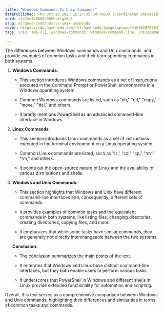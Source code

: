 ```yaml
---
title: "Windows Commands Vs Unix Commands"
datePublished: Thu Oct 26 2023 16:27:35 GMT+0000 (Coordinated Universal Time)
cuid: clo7ee1z2000o09mhertgc6q1
slug: windows-commands-vs-unix-commands
cover: https://cdn.hashnode.com/res/hashnode/image/upload/v1698597008476/8b8d38de-573c-4e09-aa09-74de1dbc3d46.png
tags: unix, aws-cli, windows-commands, windows-command-line, unixcommands

---
```


The differences between Windows commands and Unix commands, and provide examples of common tasks and their corresponding commands in both systems.

1. **Windows Commands**:
    
    * This section introduces Windows commands as a set of instructions executed in the Command Prompt or PowerShell environments in a Windows operating system.
        
    * Common Windows commands are listed, such as "dir," "cd," "copy," "move," "del," and others.
        
    * It briefly mentions PowerShell as an advanced command-line interface in Windows.
        
2. **Linux Commands**:
    
    * This section introduces Linux commands as a set of instructions executed in the terminal environment on a Linux operating system.
        
    * Common Linux commands are listed, such as "ls," "cd," "cp," "mv," "rm," and others.
        
    * It points out the open-source nature of Linux and the availability of various distributions and shells.
        
3. **Windows and Unix Commands**:
    
    * This section highlights that Windows and Unix have different command-line interfaces and, consequently, different sets of commands.
        
    * It provides examples of common tasks and the equivalent commands in both systems, like listing files, changing directories, creating directories, copying files, and more.
        
    * It emphasizes that while some tasks have similar commands, they are generally not directly interchangeable between the two systems.
        
    
    **Conclusion**:
    
    * The conclusion summarizes the main points of the text.
        
    * It reiterates that Windows and Linux have distinct command-line interfaces, but they both enable users to perform various tasks.
        
    * It underscores that PowerShell in Windows and different shells in Linux provide extended functionality for automation and scripting.
        

Overall, this text serves as a comprehensive comparison between Windows and Unix commands, highlighting their differences and similarities in terms of common tasks and commands.